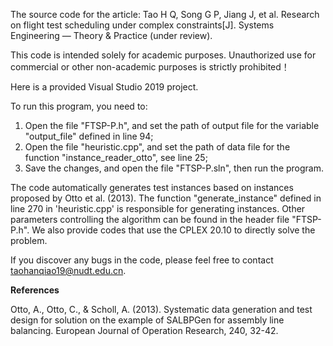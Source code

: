 The source code for the article: Tao H Q, Song G P, Jiang J, et al. Research on flight test scheduling under complex constraints[J]. Systems Engineering — Theory & Practice (under review).

This code is intended solely for academic purposes. Unauthorized use for commercial or other non-academic purposes is strictly prohibited！

Here is a provided Visual Studio 2019 project.

To run this program, you need to:
1. Open the file "FTSP-P.h", and set the path of output file for the variable "output_file" defined in line 94;
2. Open the file "heuristic.cpp", and set the path of data file for the function "instance_reader_otto", see line 25;
3. Save the changes, and open the file "FTSP-P.sln", then run the program.

The code automatically generates test instances based on instances proposed by Otto et al. (2013). The function "generate_instance" defined in line 270 in 'heuristic.cpp' is responsible for generating instances.
Other parameters controlling the algorithm can be found in the header file "FTSP-P.h".
We also provide codes that use the CPLEX 20.10 to directly solve the problem.

If you discover any bugs in the code, please feel free to contact taohanqiao19@nudt.edu.cn.

**References**

Otto, A., Otto, C., & Scholl, A. (2013). Systematic data generation and test design for solution on the example of SALBPGen for assembly line balancing. European Journal of Operation Research, 240, 32-42.
